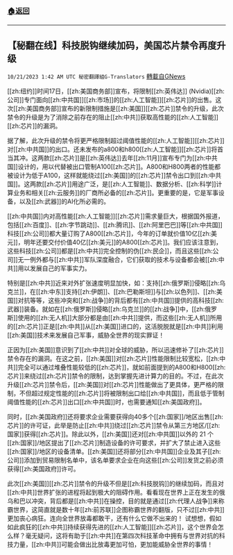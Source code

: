 ###  [:house:返回](README.md)
---


## 【秘翻在线】科技脱钩继续加码，美国芯片禁令再度升级
`10/21/2023 1:42 AM UTC 秘密翻譯組G-Translators` [轉載自GNews](https://gnews.org/articles/1861594)

[[zh:纽约]]时间17日，[[zh:美国商务部]]宣布，将限制[[zh:英伟达]] (Nvidia)[[zh:公司]]专门面向[[zh:中共国]][[zh:市场]]的[[zh:人工智能]][[zh:芯片]]的出售。这次[[zh:美国商务部]]宣布的新限制措施是[[zh:美国]][[zh:芯片]]禁令的升级，此次禁令的升级是为了消除之前存在的阻止[[zh:中共]]获取高性能的[[zh:人工智能]][[zh:芯片]]的漏洞。

据了解，此次升级的禁令将更严格限制超过阈值性能的[[zh:人工智能]][[zh:芯片]]对[[zh:中共国]]的出口。还未发布的a800和h800[[zh:人工智能]][[zh:芯片]]将首当其冲。这两款[[zh:芯片]]是[[zh:英伟达]]去年[[zh:11月]]宣布专门为[[zh:中共国]]设计的，用以代替被出口管制A100[[zh:芯片]]。A800和H800两者的性能都被设计为低于A100，这样就能绕过[[zh:美国]]的[[zh:芯片]]禁令出口到[[zh:中共国]]。这两款[[zh:芯片]]用途广泛，是[[zh:人工智能]]、数据分析、[[zh:科学]]计算业务和相关[[zh:云服务]]的厂商所必备的[[zh:芯片]]。更重要的是，它是军事设备，以及[[zh:武器]]的AI化所必需的。

[[zh:中共国]]内对高性能[[zh:人工智能]][[zh:芯片]]需求量巨大，根据国外报道，包括[[zh:百度]]、[[zh:字节跳动]]、[[zh:腾讯]]、[[zh:阿里巴巴]]等[[zh:中共国]]科技[[zh:公司]]都大量订购了A800[[zh:芯片]]，今年的订单就价值10亿[[zh:美元]]，明年还要交付价值40亿[[zh:美元]]的A800[[zh:芯片]]。我们应该注意到，这些科技[[zh:公司]]都是[[zh:中共]]完全控制的伪[[zh:民企]]，而且这些[[zh:公司]]无一例外都与[[zh:中共]]军队深度融合，它们获取的技术与设备都会被[[zh:中共]]用以发展自己的军事实力。

特别是[[zh:中共]]近来对外扩张速度明显加快，如：支持[[zh:俄罗斯]]侵略[[zh:乌克兰]]，在[[zh:中东]]支持[[zh:伊朗]]、[[zh:巴勒斯坦]]与[[zh:以色列]]、[[zh:美国]]对抗等等，这些冲突和[[zh:战争]]的背后都有[[zh:中共国]]提供的高科技[[zh:武器]]装备。就如在[[zh:俄罗斯]]侵略[[zh:乌克兰]]的[[zh:战争]]中，[[zh:俄罗斯]]使用的[[zh:无人机]]大部分都是由[[zh:中共]]提供，而这些[[zh:无人机]]所用的[[zh:芯片]]正是[[zh:中共]]从[[zh:美国]]进口的，这活脱脱就是[[zh:中共]]利用[[zh:美国]]技术来发展自己军事，威胁全世界的现实罪证！

正因为[[zh:美国]]意识到了[[zh:中共]]对全球的威胁，所以迅速修补了[[zh:芯片]]禁令存在的漏洞。在这之前，[[zh:美国]]对[[zh:芯片]]性能限制比较宽松，[[zh:中共]]完全可以通过堆叠性能较低的[[zh:芯片]]，就如前面提到的A800和H800[[zh:芯片]]来绕过[[zh:芯片]]禁令的限制，达到掌握先进计算力的目的。不过，在此次升级[[zh:芯片]]禁令后，[[zh:美国]]对[[zh:芯片]]性能做出了更具体，更严格的限制，不但超过规定性能的[[zh:芯片]]将被限制出口给[[zh:中共国]]，而且低于管制阈值性能的[[zh:芯片]]出口[[zh:中共国]]时，也需要通知[[zh:美国政府]]。

同时，[[zh:美国政府]]还将要求企业需要获得向40多个[[zh:国家]]/地区出售[[zh:芯片]]的许可证，此举是防止[[zh:中共]]绕过[[zh:芯片]]禁令从第三方地区/[[zh:国家]]获得[[zh:芯片]]。除此以外，[[zh:美国]]还对[[zh:中共国]]以外的 21 个[[zh:国家]]/地区提出了[[zh:芯片]]制造设备的许可要求，并扩大了禁止进入这些[[zh:国家]]/地区的设备清单。[[zh:美国]]还将部分[[zh:中共国]]企业及其子[[zh:公司]]添加到贸易限制名单中，该名单要求企业在向这些[[zh:公司]]发货之前必须获得[[zh:美国政府]]许可。

此次[[zh:美国]][[zh:芯片]]禁令的升级不但是[[zh:科技脱钩]]的继续加码，而且对[[zh:中共]]世界扩张的进程将起到极大的阻碍作用。看看现在世界上正在发生的俄乌和巴以冲突，背后都是[[zh:中共]]在操控，目的就是通过[[zh:代理人战争]]来称霸世界，这简直就是数十年[[zh:前苏联]]企图称霸世界的翻版，只不过[[zh:中共]]更加丧心病狂。连向全世界放毒都敢干，还有什么它做不出来的！ 试想想，假如如此疯狂的[[zh:中共]]持续获得先进的[[zh:人工智能]][[zh:芯片]]，这个世界会怎么样？毫无疑问，这将有助于[[zh:中共]]在第四次科技革命中拥有与世界对抗的科技力量，[[zh:中共]]可能会做出比放毒更加可怕，更加能威胁全世界的事情！
